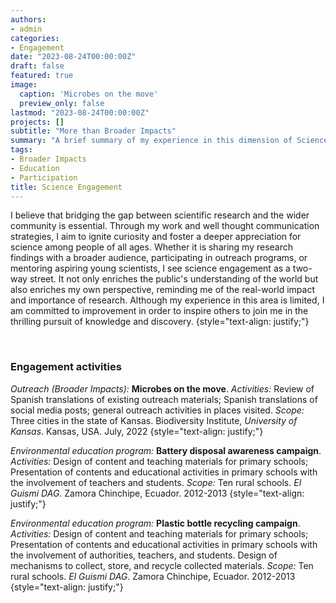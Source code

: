 ```yaml
---
authors:
- admin
categories:
- Engagement
date: "2023-08-24T00:00:00Z"
draft: false
featured: true
image:
  caption: 'Microbes on the move'
  preview_only: false
lastmod: "2023-08-24T00:00:00Z"
projects: []
subtitle: "More than Broader Impacts"
summary: "A brief summary of my experience in this dimension of Science."
tags:
- Broader Impacts
- Education
- Participation
title: Science Engagement
---
```


I believe that bridging the gap between scientific research and the wider community is essential. Through my work and well thought communication strategies, I aim to ignite curiosity and foster a deeper appreciation for science among people of all ages. Whether it is sharing my research findings with a broader audience, participating in outreach programs, or mentoring aspiring young scientists, I see science engagement as a two-way street. It not only enriches the public's understanding of the world but also enriches my own perspective, reminding me of the real-world impact and importance of research. Although my experience in this area is limited, I am committed to improvement in order to inspire others to join me in the thrilling pursuit of knowledge and discovery.
{style="text-align: justify;"}

<br>

### Engagement activities

*Outreach (Broader Impacts):* **Microbes on the move**. *Activities:* Review of Spanish translations of existing outreach materials; Spanish translations of social media posts; general outreach activities in places visited. *Scope:* Three cities in the state of Kansas. Biodiversity Institute, *University of Kansas*. Kansas, USA. July, 2022
{style="text-align: justify;"}

*Environmental education program:* **Battery disposal awareness campaign**. *Activities:* Design of content and teaching materials for primary schools; Presentation of contents and educational activities in primary schools with the involvement of teachers and students. *Scope:* Ten rural schools. *El Guismi DAG*. Zamora Chinchipe, Ecuador. 2012-2013
{style="text-align: justify;"}

*Environmental education program:* **Plastic bottle recycling campaign**. *Activities:* Design of content and teaching materials for primary schools; Presentation of contents and educational activities in primary schools with the involvement of authorities, teachers, and students. Design of mechanisms to collect, store, and recycle collected materials. *Scope:* Ten rural schools. *El Guismi DAG*. Zamora Chinchipe, Ecuador. 2012-2013
{style="text-align: justify;"}